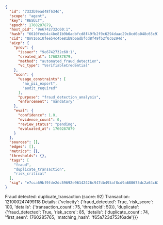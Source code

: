 ```json
{
  "id": "7332b9ead48f634d",
  "scope": "agent",
  "key": "RESULT",
  "epoch": 1760287879,
  "host_pid": "9e6742732c60:1",
  "hash": "6610feeb4c4be81b9b6adbfcd8f49fb2f0c6294daac29c8cd0a048c65c914a40",
  "cid": "QmV16610feeb4c4be81b9b6adbfcd8f49fb2f0c6294d",
  "aicp": {
    "prov": {
      "issuer": "9e6742732c60:1",
      "created_at": 1760287879,
      "method": "automated_fraud_detection",
      "vc_type": "VerifiableCredential"
    },
    "ucon": {
      "usage_constraints": [
        "no_pii_export",
        "audit_required"
      ],
      "purpose": "fraud_detection_analysis",
      "enforcement": "mandatory"
    },
    "eval": {
      "confidence": 1.0,
      "evidence_count": 0,
      "review_status": "pending",
      "evaluated_at": 1760287879
    }
  },
  "sources": [],
  "edges": [],
  "metrics": {},
  "thresholds": {},
  "tags": [
    "fraud",
    "duplicate_transaction",
    "risk_critical"
  ],
  "sig": "e7cca69bf9fde2dc59692e96142426c947db495af8cd9a680675dc2a64c63f03"
}
```

Fraud detected: duplicate_transaction (score: 92)
Transaction: 121000247499118
Details: {'velocity': {'fraud_detected': True, 'risk_score': 100, 'details': {'transaction_count': 75, 'threshold': 50}}, 'duplicate': {'fraud_detected': True, 'risk_score': 85, 'details': {'duplicate_count': 74, 'first_seen': 1760285765, 'matching_hash': 'f65a723d753f6ade'}}}